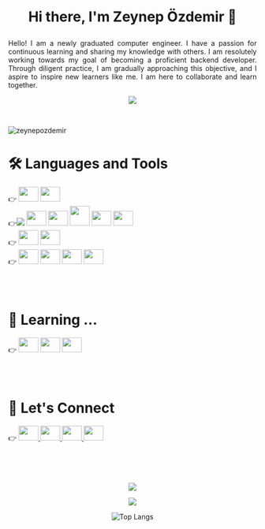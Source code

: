 # <p align="center">Hi there, I'm Zeynep Özdemir 👋 </p>
 <p  align="justify">Hello! I am a newly graduated computer engineer. I have a passion for continuous learning and sharing my knowledge with others. I am resolutely working towards my goal of becoming a proficient backend developer. Through diligent practice, I am gradually approaching this objective, and I aspire to inspire new learners like me. I am here to collaborate and learn together.
 </p>
 

<p align='center'>
 <img src="https://github.com/zeyn-app/zeyn-app/assets/64809828/ce5dc69c-dcd0-4430-abd0-e2668f2613b1">
</p>
<br/>
<p align="left"> <img src="https://komarev.com/ghpvc/?username=zeyn-app&label=Profile%20views&color=0e75b6&style=flat" alt="zeynepozdemir" /> </p>

# 🛠️ Languages and Tools
<p align='left'>
👉
    <a>
    <img height="30" width="40" src="https://cdn.simpleicons.org/git">  
</a>
    </a>
    <a>
    <img height="30" width="40" src="https://cdn.simpleicons.org/github">   
    </a>

<br/>
<a>
    👉<img src='https://img.shields.io/badge/Java-ED8B00?style=for-the-badge&logo=java'>
 </a>
<a>
    <img height="30" width="40" src="https://cdn.simpleicons.org/spring">   
</a>
<a>
    <img height="30" width="40" src="https://cdn.simpleicons.org/springboot">   
</a>
<a>
    <img height="40" width="40" src="https://cdn.simpleicons.org/mysql">  
</a>
<a>
    <img height="30" width="40" src="https://cdn.simpleicons.org/postgresql">
 </a>
 <a>
    <img height="30" width="40" src="https://cdn.simpleicons.org/microsoftsqlserver">
 </a>

<br/>
👉
<a>
    <img height="30" width="40" src="https://cdn.simpleicons.org/html5"> 
 </a>
<a>
    <img height="30" width="40" src="https://cdn.simpleicons.org/css3">    
</a>

<br/>
👉
<a>
   <img height="30" width="40" src="https://cdn.simpleicons.org/visualstudiocode">  
</a>
<a>
    <img height="30" width="40" src="https://cdn.simpleicons.org/intellijidea/"> 
</a>
<a>
    <img height="30" width="40" src="https://cdn.simpleicons.org/eclipseide/black">
 </a>
 <a>
    <img height="30" width="40" src="https://cdn.simpleicons.org/postman">    
</a>

</p>

<br/>
<br/>

# :honeybee: Learning ...

<p align='left'>
👉
    <a>
    <img height="30" width="40" src="https://cdn.simpleicons.org/javascript">
    </a>
    <a>
    <img height="30" width="40" src="https://cdn.simpleicons.org/react">  
    </a>
<a>
    <img height="30" width="40" src="https://cdn.simpleicons.org/docker/blue">
 </a>
</p>

<br/>
<br/>

# :raising_hand: Let's Connect

<p align='left'>
👉
    <a href='mailto: zeynepozz2299@gmail.com'>
    <img height="30" width="40" src="https://cdn.simpleicons.org/gmail">
    </a>
    <a href='https://www.linkedin.com/in/zzeynepozdemir/'>
    <img height="30" width="40" src="https://cdn.simpleicons.org/linkedin/blue">
    </a>
    <a href='https://medium.com/@zeynepozzdemir'>
    <img height="30" width="40" src="https://cdn.simpleicons.org/medium/black">    
    </a>
    <a href='https://www.hackerrank.com/imzeynepozdemir'>
    <img height="30" width="40" src="https://cdn.simpleicons.org/hackerrank/green">
    </a>
</p>

<br/><br/>

## 
<p align="center">
    <img align="center" src="https://github-readme-streak-stats.herokuapp.com?user=zeyn-app&theme=radical&hide_border=true">
</p>
<p align="center">
    <img align="center" src="https://github-readme-stats.vercel.app/api?username=zeyn-app&theme=radical">
</p>
<p align="center">
    <img src="https://github-readme-stats.vercel.app/api/top-langs/?username=zeyn-app&theme=radical&layout=compact" alt="Top Langs">
</p>

